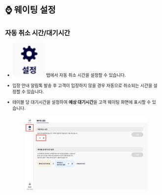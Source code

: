 # ⌚ 웨이팅 설정

## 자동 취소 시간/대기시간 <a href="#undefined" id="undefined"></a>

* <img src="../../.gitbook/assets/image (7).png" alt="" data-size="line"> 탭에서 자동 취소 시간을 설정할 수 있습니다.
* 입장 안내 알림톡 발송 후 고객이 입장하지 않을 경우 자동으로 취소되는 시간을 설정할 수 있습니다.
*   테이블  당 대기시간을 설정하여 **예상 대기시간**을 고객 웨이팅 화면에 표시할 수 있습니다.&#x20;

    <figure><img src="../../.gitbook/assets/image (6).png" alt=""><figcaption></figcaption></figure>
